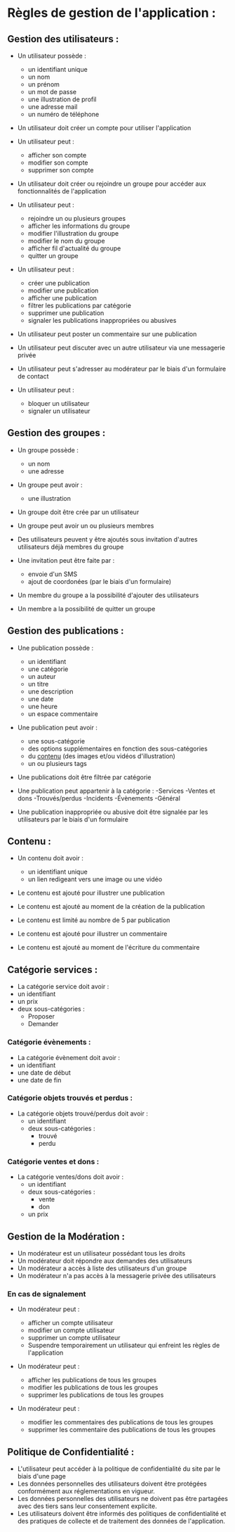 # Règles de gestion de l'application :

## Gestion des utilisateurs :

- Un utilisateur possède :
  - un identifiant unique
  - un nom
  - un prénom
  - un mot de passe
  - une illustration de profil
  - une adresse mail
  - un numéro de téléphone

- Un utilisateur doit créer un compte pour utiliser l'application
- Un utilisateur peut :
  - afficher son compte
  - modifier son compte
  - supprimer son compte
  
- Un utilisateur doit créer ou rejoindre un groupe pour accéder aux fonctionnalités de l'application
- Un utilisateur peut :
  - rejoindre un ou plusieurs groupes
  - afficher les informations du groupe
  - modifier l'illustration du groupe
  - modifier le nom du groupe
  - afficher fil d'actualité du groupe
  - quitter un groupe
  
- Un utilisateur peut : 
  - créer une publication
  - modifier une publication
  - afficher une publication
  - filtrer les publications par catégorie
  - supprimer une publication
  - signaler les publications inappropriées ou abusives

- Un utilisateur peut poster un commentaire sur une publication
- Un utilisateur peut discuter avec un autre utilisateur via une messagerie privée
- Un utilisateur peut s'adresser au modérateur par le biais d'un formulaire de contact
- Un utilisateur peut :
  - bloquer un utilisateur
  - signaler un utilisateur
  

## Gestion des groupes :

- Un groupe possède :
  - un nom
  - une adresse

- Un groupe peut avoir :
  - une illustration


- Un groupe doit être crée par un utilisateur
- Un groupe peut avoir un ou plusieurs membres
- Des utilisateurs peuvent y être ajoutés sous invitation d'autres utilisateurs déjà membres du groupe
- Une invitation peut être faite par :
  - envoie d'un SMS
  - ajout de coordonées (par le biais d'un formulaire)

- Un membre du groupe a la possibilité d'ajouter des utilisateurs
- Un membre a la possibilité de quitter un groupe


## Gestion des publications :

- Une publication possède :
  - un identifiant
  - une catégorie
  - un auteur
  - un titre
  - une description
  - une date
  - une heure
  - un espace commentaire

- Une publication peut avoir :
  - une sous-catégorie
  - des options supplémentaires en fonction des sous-catégories
  - du [contenu](#contenu) (des images et/ou vidéos d'illustration)
  - un ou plusieurs tags

- Une publications doit être filtrée par catégorie 
- Une publication peut appartenir à la catégorie :
    -Services
    -Ventes et dons
    -Trouvés/perdus
    -Incidents
    -Évènements
    -Général

- Une publication inappropriée ou abusive doit être signalée par les utilisateurs par le biais d'un formulaire


  
## Contenu :

- Un contenu doit avoir :
  - un identifiant unique
  - un lien redigeant vers une image ou une vidéo
  
- Le contenu est ajouté pour illustrer une publication
- Le contenu est ajouté au moment de la création de la publication
- Le contenu est limité au nombre de 5 par publication

- Le contenu est ajouté pour illustrer un commentaire
- Le contenu est ajouté au moment de l'écriture du commentaire



## Catégorie services :

- La catégorie service doit avoir :
- un identifiant
- un prix
- deux sous-catégories :
  - Proposer
  - Demander



### Catégorie évènements :

- La catégorie évènement doit avoir :
- un identifiant
- une date de début
- une date de fin


### Catégorie objets trouvés et perdus :

- La catégorie objets trouvé/perdus doit avoir :
  - un identifiant
  - deux sous-catégories :
    - trouvé
    - perdu
  


### Catégorie ventes et dons :

- La catégorie ventes/dons doit avoir :
  - un identifiant
  - deux sous-catégories :
    - vente
    - don
  - un prix



## Gestion de la Modération :

- Un modérateur est un utilisateur possédant tous les droits
- Un modérateur doit répondre aux demandes des utilisateurs
- Un modérateur a accès à liste des utilisateurs d'un groupe
- Un modérateur n'a pas accès à la messagerie privée des utilisateurs

### En cas de signalement
- Un modérateur peut :
  - afficher un compte utilisateur
  - modifier un compte utilisateur  
  - supprimer un compte utilisateur
  - Suspendre temporairement un utilisateur qui enfreint les règles de l'application
  
- Un modérateur peut :
  - afficher les publications de tous les groupes
  - modifier les publications de tous les groupes
  - supprimer les publications de tous les groupes

- Un modérateur peut :
  - modifier les commentaires des publications de tous les groupes
  - supprimer les commentaire des publications de tous les groupes


## Politique de Confidentialité :

- L'utilisateur peut accéder à la politique de confidentialité du site par le biais d'une page
- Les données personnelles des utilisateurs doivent être protégées conformément aux réglementations en vigueur.
- Les données personnelles des utilisateurs ne doivent pas être partagées avec des tiers sans leur consentement explicite.
- Les utilisateurs doivent être informés des politiques de confidentialité et des pratiques de collecte et de traitement des        données de l'application.
